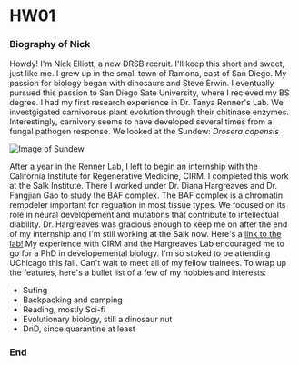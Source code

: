 # HW01

### Biography of Nick

Howdy! I'm Nick Elliott, a new DRSB recruit. I'll keep this short and sweet, 
just like me. I grew up in the small town of Ramona, east of San Diego. 
My passion for biology began with dinosaurs and Steve Erwin. I eventually 
pursued this passion to San Diego Sate University, where I recieved my BS 
degree. I had my first research experience in Dr. Tanya Renner's Lab. We 
investgigated carnivorous plant evolution through their chitinase enzymes. 
Interestingly, carnivory seems to have developed several times from a fungal 
pathogen response. We looked at the Sundew: *Drosera capensis*

![Image of Sundew](http://www.growsundews.com/sundews/capensis/Capensis_red_color_compare.JPG)

After a year in the Renner Lab, I left to begin an internship with the 
California Institute for Regenerative Medicine, CIRM. I completed this work at 
the Salk Institute. There I worked under Dr. Diana Hargreaves and Dr. Fangjian 
Gao to study the BAF complex. The BAF complex is a chromatin remodeler important
for reguation in most tissue types. We focused on its role in neural 
developement and mutations that contribute to intellectual diability. 
Dr. Hargreaves was gracious enough to keep me on after the end of my internship 
and I'm still working at the Salk now. Here's a [link to the lab!](https://hargreaves.salk.edu/) 
My experience with CIRM and the Hargreaves Lab encouraged me to go for a PhD in 
developemental biology. I'm so stoked to be attending UChicago this fall. Can't 
wait to meet all of my fellow trainees. 
To wrap up the features, here's a bullet list of a few of my hobbies and 
interests:
* Sufing
* Backpacking and camping
* Reading, mostly Sci-fi
* Evolutionary biology, still a dinosaur nut
* DnD, since quarantine at least

### End
